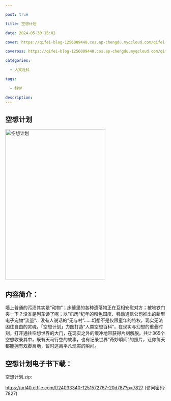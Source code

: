 ```yaml
---

post: true

title: 空想计划

date: 2024-05-30 15:02

cover: https://qifei-blog-1256009448.cos.ap-chengdu.myqcloud.com/qifei-blog/41h5GWQ9fFL.jpg

coveross: https://qifei-blog-1256009448.cos.ap-chengdu.myqcloud.com/qifei-blog/41h5GWQ9fFL.jpg

categories:

  - 人文社科

tags:

  - 科学

description:
---
```


## 空想计划

<img alt="空想计划" class="aligncenter loading" data-was-processed="true" decoding="async" fetchpriority="high" height="471" src="https://qifei-blog-1256009448.cos.ap-chengdu.myqcloud.com/qifei-blog/41h5GWQ9fFL.jpg" style="cursor: zoom-in;" width="314"/>

## 内容简介：

墙上普通的污渍其实是“动物”；床缝里的各种遗落物正在互相安慰对方；被地铁门夹一下？没准是列车馋了呢；以“爪历”纪年的粉色国度、移动通信公司推出的新型电子宠物“流量”、没有人说话的“无与村”……幻想不是仅限童年的特权，现实无法困住自由的灵魂，「空想计划」力图打造“人类空想百科”，在现实与幻想的重叠时刻，打开通往空想世界的大门，在现实之外的缓冲地带获得片刻解脱。共计365个空想收录其中，既有天马行空的故事，也有记录世界“奇妙瞬间”的照片，让你每天都能拥有双脚离地，暂时逃离平凡现实的瞬间。

## 空想计划电子书下载：

空想计划.zip: 

https://url40.ctfile.com/f/24033340-1251572767-20d787?p=7827 (访问密码: 7827)
